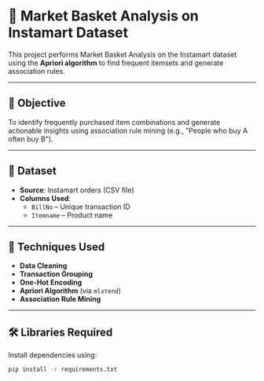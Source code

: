 # 🛒 Market Basket Analysis on Instamart Dataset

This project performs Market Basket Analysis on the Instamart dataset using the **Apriori algorithm** to find frequent itemsets and generate association rules.

---

## 📌 Objective

To identify frequently purchased item combinations and generate actionable insights using association rule mining (e.g., "People who buy A often buy B").

---

## 📁 Dataset

- **Source**: Instamart orders (CSV file)
- **Columns Used**:
  - `BillNo` – Unique transaction ID
  - `Itemname` – Product name

---

## 🧠 Techniques Used

- **Data Cleaning**
- **Transaction Grouping**
- **One-Hot Encoding**
- **Apriori Algorithm** (via `mlxtend`)
- **Association Rule Mining**

---

## 🛠️ Libraries Required

Install dependencies using:

```bash
pip install -r requirements.txt
